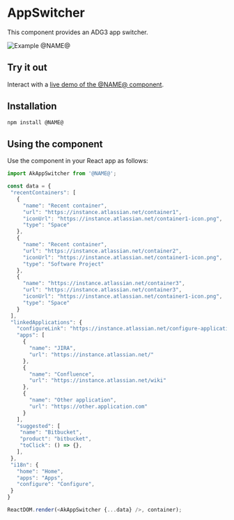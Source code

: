 # AppSwitcher

This component provides an ADG3 app switcher.

![Example @NAME@](https://i.imgur.com/zjOGkM7.png)

## Try it out

Interact with a [live demo of the @NAME@ component](https://aui-cdn.atlassian.com/atlaskit/stories/@NAME@/@VERSION@/).

## Installation

```sh
npm install @NAME@
```

## Using the component

Use the component in your React app as follows:

```javascript
import AkAppSwitcher from '@NAME@';

const data = {
 "recentContainers": [
   {
     "name": "Recent container",
     "url": "https://instance.atlassian.net/container1",
     "iconUrl": "https://instance.atlassian.net/container1-icon.png",
     "type": "Space"
   },
   {
     "name": "Recent container",
     "url": "https://instance.atlassian.net/container2",
     "iconUrl": "https://instance.atlassian.net/container1-icon.png",
     "type": "Software Project"
   },
   {
     "name": "https://instance.atlassian.net/container3",
     "url": "https://instance.atlassian.net/container3",
     "iconUrl": "https://instance.atlassian.net/container1-icon.png",
     "type": "Space"
   }
 ],
 "linkedApplications": {
   "configureLink": "https://instance.atlassian.net/configure-application-links",
   "apps": [
     {
       "name": "JIRA",
       "url": "https://instance.atlassian.net/"
     },
     {
       "name": "Confluence",
       "url": "https://instance.atlassian.net/wiki"
     },
     {
       "name": "Other application",
       "url": "https://other.application.com"
     }
   ],
   "suggested": [
    "name": "Bitbucket",
    "product": "bitbucket",
    "toClick": () => {},
   ],
 },
 "i18n": {
   "home": "Home",
   "apps": "Apps",
   "configure": "Configure",
 }
}

ReactDOM.render(<AkAppSwitcher {...data} />, container);
```
